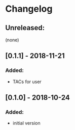 # Changelog

## Unreleased:

(none)

## [0.1.1] - 2018-11-21

### Added:
- TACs for user

## [0.1.0] - 2018-10-24

### Added:
- initial version

